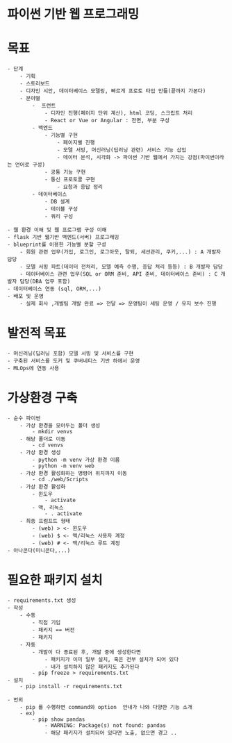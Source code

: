 # 파이썬 기반 웹 프로그래밍

# 목표
    - 단계
        - 기획
        - 스토리보드
        - 디자인 시안, 데이터베이스 모델링, 빠르게 프로토 타입 만듦(끝까지 가본다)
        - 분야별 
            -  프런트
                - 디자인 진행(페이지 단위 계산), html 코딩, 스크립트 처리 
                - React or Vue or Angular : 전면, 부분 구성 
            - 백엔드 
                - 기능별 구현
                    - 페이지별 진행
                    - 모델 서빙, 머신러닝(딥러닝 관련) 서비스 기능 삽입
                    - 데이터 분석, 시각화 -> 파이썬 기반 웹에서 가지는 강점(파이썬이라는 언어로 구성)
                - 공통 기능 구현
                - 통신 프로토콜 구현 
                    - 요청과 응답 정리 
            - 데이터베이스
                - DB 설계
                - 테이블 구성
                - 쿼리 구성

    - 웹 환경 이해 및 웹 프로그램 구성 이해
    - flask 기반 웹기반 백엔드(서버) 프로그래밍
    - blueprint를 이용한 기능별 분할 구성
        - 회원 관련 업무(가입, 로그인, 로그아웃, 탈퇴, 세션관리, 쿠키,...) : A 개발자 담당
        - 모델 서빙 파트(데이터 전처리, 모델 예측 수행, 응답 처리 등등) : B 개발자 담당
        - 데이터베이스 관련 업무(SQL or ORM 준비, API 준비, 데이터베이스 준비) : C 개발자 담당(DBA 업무 포함)
    - 데이터베이스 연동 (sql, ORM,...)
    - 배포 및 운영
        - 실제 회사 ,개발팀 개발 완료 => 전달 => 운영팀이 세팅 운영 / 유지 보수 진행 

# 발전적 목표 
    - 머신러닝(딥러닝 포함) 모델 서빙 및 서비스를 구현
    - 구축된 서비스를 도커 및 쿠버네티스 기반 하에서 운영
    - MLOps에 연동 사용

# 가상환경 구축
    - 순수 파이썬
        - 가상 환경을 모아두는 폴더 생성
            - mkdir venvs 
        - 해당 폴더로 이동
            - cd venvs
        - 가상 환경 생성
            - python -m venv 가상 환경 이름
            - python -m venv web
        - 가상 환경 활성화하는 명령어 위치까지 이동
            - cd ./web/Scripts
        - 가상 환경 활성화
            - 윈도우 
                - activate
            - 맥, 리눅스
                - . activate
        - 최종 프럼프트 형태
            - (web) > <- 윈도우 
            - (web) $ <- 맥/리눅스 사용자 계정
            - (web) # <- 맥/리눅스 루트 계정
    - 아나콘다(미니콘다,...)

# 필요한 패키지 설치 
    - requirements.txt 생성
    - 작성
        - 수동 
            - 직접 기입
            - 패키지 == 버전
            - 패키지 
        - 자동 
            - 개발이 다 종료된 후, 개발 중에 생성한다면
                - 패키지가 이미 일부 설치, 혹은 전부 설치가 되어 있다
                - 내가 설치하지 않은 패키지도 추가된다 
            - pip freeze > requirements.txt
    - 설치 
        - pip install -r requirements.txt

    - 번외 
        - pip 를 수행하면 command와 option  안내가 나와 다양한 기능 소개 
        - ex)
            - pip show pandas 
                - WARNING: Package(s) not found: pandas
                - 해당 패키지가 설치되어 있다면 노출, 없으면 경고 ..